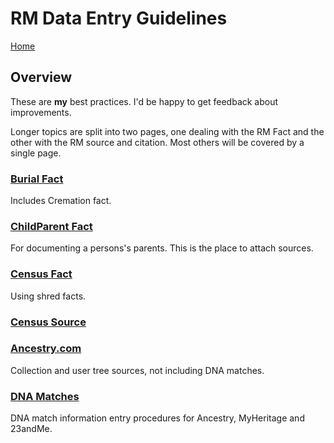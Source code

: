 # RM Data Entry Guidelines

[Home](https://richardotter.github.io)

## Overview

These are **my** best practices. I'd be happy to get feedback about improvements.

Longer topics are split into two pages, one dealing with the RM Fact
and the other with the RM source and citation.
Most others will be covered by a single page.

### [Burial Fact](Burial.html)

Includes Cremation fact.

### [ChildParent Fact](ChildParent.html)

For documenting a persons's parents. This is the place to attach sources.

### [Census Fact](Census%20-%20Fact.txt)

Using shred facts.

### [Census Source](Census%20-%20Source.txt)

### [Ancestry.com](Ancestry.html)

Collection and user tree sources, not including DNA matches.

### [DNA Matches](DNA_match.html)

DNA match information entry procedures for Ancestry, MyHeritage and 23andMe. 
